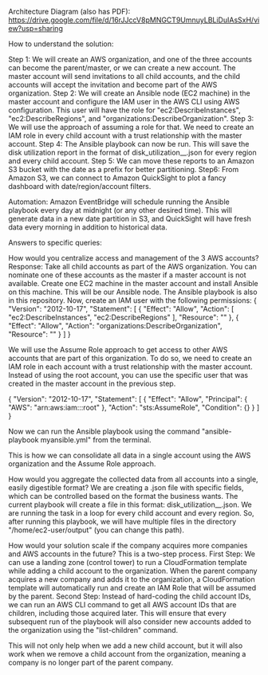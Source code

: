 Architecture Diagram (also has PDF): https://drive.google.com/file/d/16rJJccV8pMNGCT9UmnuyLBLiDuIAsSxH/view?usp=sharing

How to understand the solution:

Step 1: We will create an AWS organization, and one of the three accounts can become the parent/master, or we can create a new account. The master account will send invitations to all child accounts, and the child accounts will accept the invitation and become part of the AWS organization.
Step 2: We will create an Ansible node (EC2 machine) in the master account and configure the IAM user in the AWS CLI using AWS configuration. This user will have the role for "ec2:DescribeInstances", "ec2:DescribeRegions", and "organizations:DescribeOrganization".
Step 3: We will use the approach of assuming a role for that. We need to create an IAM role in every child account with a trust relationship with the master account.
Step 4: The Ansible playbook can now be run. This will save the disk utilization report in the format of disk_utilization_<Account-ID>_<Region>.json for every region and every child account.
Step 5: We can move these reports to an Amazon S3 bucket with the date as a prefix for better partitioning.
Step6: From Amazon S3, we can connect to Amazon QuickSight to plot a fancy dashboard with date/region/account filters.

Automation: Amazon EventBridge will schedule running the Ansible playbook every day at midnight (or any other desired time). This will generate data in a new date partition in S3, and QuickSight will have fresh data every morning in addition to historical data.

Answers to specific queries:

How would you centralize access and management of the 3 AWS accounts? Response: Take all child accounts as part of the AWS organization. You can nominate one of these accounts as the master if a master account is not available. Create one EC2 machine in the master account and install Ansible on this machine. This will be our Ansible node. The Ansible playbook is also in this repository. Now, create an IAM user with the following permissions:
{ "Version": "2012-10-17", "Statement": [ { "Effect": "Allow", "Action": [ "ec2:DescribeInstances", "ec2:DescribeRegions" ], "Resource": "" }, { "Effect": "Allow", "Action": "organizations:DescribeOrganization", "Resource": "" } ] }

We will use the Assume Role approach to get access to other AWS accounts that are part of this organization. To do so, we need to create an IAM role in each account with a trust relationship with the master account. Instead of using the root account, you can use the specific user that was created in the master account in the previous step.

{ "Version": "2012-10-17", "Statement": [ { "Effect": "Allow", "Principal": { "AWS": "arn:aws:iam::<MasterAccount-ID>:root" }, "Action": "sts:AssumeRole", "Condition": {} } ] }

Now we can run the Ansible playbook using the command "ansible-playbook myansible.yml" from the terminal.

This is how we can consolidate all data in a single account using the AWS organization and the Assume Role approach.

How would you aggregate the collected data from all accounts into a single, easily digestible format? We are creating a .json file with specific fields, which can be controlled based on the format the business wants. The current playbook will create a file in this format: disk_utilization_<Account-ID>_<Region>.json. We are running the task in a loop for every child account and every region. So, after running this playbook, we will have multiple files in the directory "/home/ec2-user/output" (you can change this path).

How would your solution scale if the company acquires more companies and AWS accounts in the future? This is a two-step process. First Step: We can use a landing zone (control tower) to run a CloudFormation template while adding a child account to the organization. When the parent company acquires a new company and adds it to the organization, a CloudFormation template will automatically run and create an IAM Role that will be assumed by the parent. Second Step: Instead of hard-coding the child account IDs, we can run an AWS CLI command to get all AWS account IDs that are children, including those acquired later. This will ensure that every subsequent run of the playbook will also consider new accounts added to the organization using the "list-children" command.

This will not only help when we add a new child account, but it will also work when we remove a child account from the organization, meaning a company is no longer part of the parent company.
